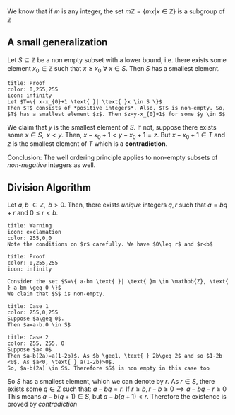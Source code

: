 We know that if $m$ is any integer, the set
$m\mathbb{Z}=\{ mx | x \in \mathbb{Z} \}$
is a subgroup of $\mathbb{Z}$

## A small generalization

Let $S \subseteq \mathbb{Z}$ be a non empty subset with a lower bound, i.e. there exists some element $x_{0} \in \mathbb{Z}$ such that $x \geq x_{0} \text{ } \forall \text{ } x \in S$. Then $S$ has a smallest element.

```ad-note
title: Proof
color: 0,255,255
icon: infinity
Let $T=\{ x-x_{0}+1 \text{ }| \text{ }x \in S \}$
Then $T$ consists of *positive integers*. Also, $T$ is non-empty. So, $T$ has a smallest element $z$. Then $z=y-x_{0}+1$ for some $y \in S$
```

We claim that $y$ is the smallest element of $S$. If not, suppose there exists some $x \in S, \text{ } x<y$.
Then, $x-x_{0}+1 < y-x_{0}+1 = z$. But $x-x_{0}+1 \in T$ and $z$ is the smallest element of $T$ which is a **contradiction**.

Conclusion: The well ordering principle applies to non-empty subsets of *non-negative* integers as well.

## Division Algorithm

Let $a,b \text{ } \in \mathbb{Z}, \text{ } b>0$. Then, there exists *unique* integers $q,r$ such that $a=bq+r$ and $0 \leq r < b$.

```ad-note
title: Warning
icon: exclamation
color: 255,0,0
Note the conditions on $r$ carefully. We have $0\leq r$ and $r<b$
```

```ad-note
title: Proof
color: 0,255,255
icon: infinity

Consider the set $S=\{ a-bm \text{ }| \text{ }m \in \mathbb{Z}, \text{ } a-bm \geq 0 \}$
We claim that $S$ is non-empty.
```
```ad-note
title: Case 1
color: 255,0,255
Suppose $a\geq 0$.
Then $a=a-b.0 \in S$
```
```ad-note
title: Case 2
color: 255, 255, 0
Suppose $a< 0$
Then $a-b(2a)=a(1-2b)$. As $b \geq1, \text{ } 2b\geq 2$ and so $1-2b <0$. As $a<0, \text{ } a(1-2b)>0$.
So, $a-b(2a) \in S$. Therefore $S$ is non empty in this case too
```

So $S$ has a smallest element, which we can denote by $r$. As $r \in S$, there exists some $q \in Z$ such that:
$a-bq=r$. If $r\geq b, r-b \geq 0\implies a -bq-r\geq 0$
This means $a-b(q+1) \in S$, but $a-b(q+1)<r$. Therefore the existence is proved by *contradiction*
